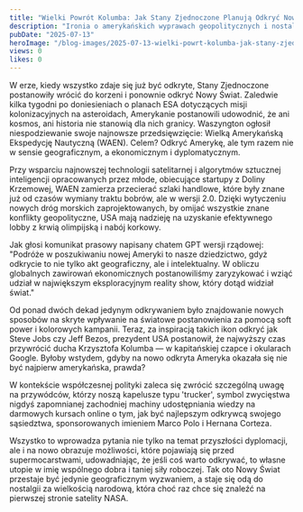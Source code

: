 ```yaml
---
title: "Wielki Powrót Kolumba: Jak Stany Zjednoczone Planują Odkryć Nowy Świat (Na Nowo)"
description: "Ironia o amerykańskich wyprawach geopolitycznych i nostalgii za dawnymi czasami wielkich odkrywców."
pubDate: "2025-07-13"
heroImage: "/blog-images/2025-07-13-wielki-powrt-kolumba-jak-stany-zjednoczone-planuj-odkry-nowy-wiat-na-nowo.png"
views: 0
likes: 0
---
```


W erze, kiedy wszystko zdaje się już być odkryte, Stany Zjednoczone postanowiły wrócić do korzeni i ponownie odkryć Nowy Świat. Zaledwie kilka tygodni po doniesieniach o planach ESA dotyczących misji kolonizacyjnych na asteroidach, Amerykanie postanowili udowodnić, że ani kosmos, ani historia nie stanowią dla nich granicy. Waszyngton ogłosił niespodziewanie swoje najnowsze przedsięwzięcie: Wielką Amerykańską Ekspedycję Nautyczną (WAEN). Celem? Odkryć Amerykę, ale tym razem nie w sensie geograficznym, a ekonomicznym i dyplomatycznym.

Przy wsparciu najnowszej technologii satelitarnej i algorytmów sztucznej inteligencji opracowanych przez młode, obiecujące startupy z Doliny Krzemowej, WAEN zamierza przecierać szlaki handlowe, które były znane już od czasów wymiany traktu bobrów, ale w wersji 2.0. Dzięki wytyczeniu nowych dróg morskich zaprojektowanych, by omijać wszystkie znane konflikty geopolityczne, USA mają nadzieję na uzyskanie efektywnego lobby z krwią olimpijską i nabój korkowy.

Jak głosi komunikat prasowy napisany chatem GPT wersji rządowej: "Podróże w poszukiwaniu nowej Ameryki to nasze dziedzictwo, gdyż odkrycie to nie tylko akt geograficzny, ale i intelektualny. W obliczu globalnych zawirowań ekonomicznych postanowiliśmy zaryzykować i wziąć udział w największym eksploracyjnym reality show, który dotąd widział świat."

Od ponad dwóch dekad jedynym odkrywaniem było znajdowanie nowych sposobów na skryte wpływanie na światowe postanowienia za pomocą soft power i kolorowych kampanii. Teraz, za inspiracją takich ikon odkryć jak Steve Jobs czy Jeff Bezos, prezydent USA postanowił, że najwyższy czas przywrócić ducha Krzysztofa Kolumba — w kapitańskiej czapce i okularach Google. Byłoby wstydem, gdyby na nowo odkryta Ameryka okazała się nie być najpierw amerykańska, prawda?

W kontekście współczesnej polityki zaleca się zwrócić szczególną uwagę na przywódców, którzy noszą kapelusze typu 'trucker', symbol zwycięstwa nigdyś zapomnianej zachodniej machiny udostępniania wiedzy na darmowych kursach online o tym, jak być najlepszym odkrywcą swojego sąsiedztwa, sponsorowanych imieniem Marco Polo i Hernana Corteza.

Wszystko to wprowadza pytania nie tylko na temat przyszłości dyplomacji, ale i na nowo obrazuje możliwości, które pojawiają się przed supermocarstwami, udowadniając, że jeśli coś warto odkrywać, to własne utopie w imię wspólnego dobra i taniej siły roboczej. Tak oto Nowy Świat przestaje być jedynie geograficznym wyzwaniem, a staje się odą do nostalgii za wielkością narodową, która choć raz chce się znaleźć na pierwszej stronie satelity NASA.